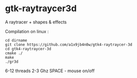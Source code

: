 # gtk-raytraycer3d

A raytracer + shapes & effects

Compilation on linux :

    cd dirname
    git clone https://github.com/a1x9jb4n0w/gtk4-raytraycer-3d
    cd gtk4-raytraycer-3d
    cmake ./
    make
    ./gr3d 

6-12 threads 2-3 Ghz
SPACE - mouse on/off
